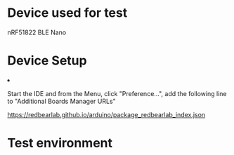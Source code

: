 # Device used for test
nRF51822 BLE Nano

# Device Setup
<li>
<p>Start the IDE and from the Menu, click "Preference...", add the following line to "Additional Boards Manager URLs"</p>
<p><a href="https://redbearlab.github.io/arduino/package_redbearlab_index.json" rel="nofollow">https://redbearlab.github.io/arduino/package_redbearlab_index.json</a></p>
</li>

# Test environment

